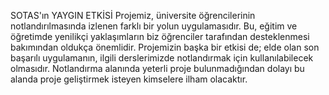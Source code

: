 SOTAS'ın YAYGIN ETKİSİ
Projemiz, üniversite öğrencilerinin notlandırılmasında izlenen farklı bir yolun uygulamasıdır. 
Bu, eğitim ve öğretimde yenilikçi yaklaşımların biz öğrenciler tarafından desteklenmesi bakımından oldukça önemlidir. 
Projemizin başka bir etkisi de; elde olan son başarılı uygulamanın, ilgili derslerimizde notlandırmak için kullanılabilecek olmasıdır.
Notlandırma alanında yeterli proje bulunmadığından dolayı bu alanda proje geliştirmek isteyen kimselere ilham olacaktır.
